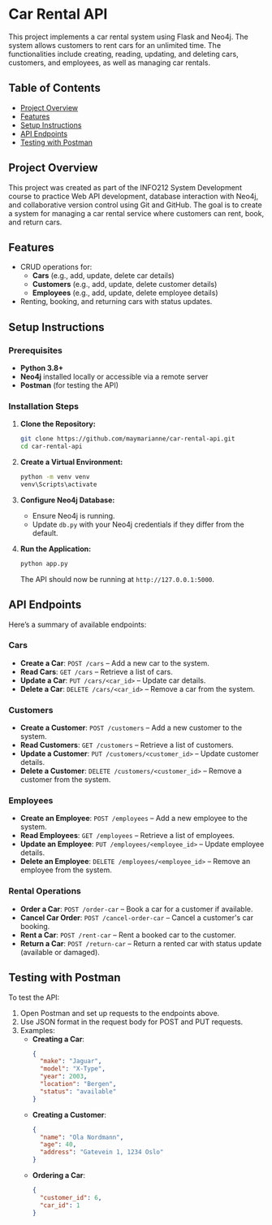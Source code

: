 # Car Rental API

This project implements a car rental system using Flask and Neo4j. The system allows customers to rent cars for an unlimited time. The functionalities include creating, reading, updating, and deleting cars, customers, and employees, as well as managing car rentals.

## Table of Contents

- [Project Overview](#project-overview)
- [Features](#features)
- [Setup Instructions](#setup-instructions)
- [API Endpoints](#api-endpoints)
- [Testing with Postman](#testing-with-postman)

## Project Overview

This project was created as part of the INFO212 System Development course to practice Web API development, database interaction with Neo4j, and collaborative version control using Git and GitHub. The goal is to create a system for managing a car rental service where customers can rent, book, and return cars.

## Features

- CRUD operations for:
  - **Cars** (e.g., add, update, delete car details)
  - **Customers** (e.g., add, update, delete customer details)
  - **Employees** (e.g., add, update, delete employee details)
- Renting, booking, and returning cars with status updates.

## Setup Instructions

### Prerequisites

- **Python 3.8+**
- **Neo4j** installed locally or accessible via a remote server
- **Postman** (for testing the API)

### Installation Steps

1. **Clone the Repository:**
   ```bash
   git clone https://github.com/maymarianne/car-rental-api.git
   cd car-rental-api
   ```

2. **Create a Virtual Environment:**
   ```bash
   python -m venv venv
   venv\Scripts\activate
   ```

3. **Configure Neo4j Database:**
   - Ensure Neo4j is running.
   - Update `db.py` with your Neo4j credentials if they differ from the default.

4. **Run the Application:**
   ```bash
   python app.py
   ```
   The API should now be running at `http://127.0.0.1:5000`.

## API Endpoints

Here’s a summary of available endpoints:

### Cars
- **Create a Car**: `POST /cars` – Add a new car to the system.
- **Read Cars**: `GET /cars` – Retrieve a list of cars.
- **Update a Car**: `PUT /cars/<car_id>` – Update car details.
- **Delete a Car**: `DELETE /cars/<car_id>` – Remove a car from the system.

### Customers
- **Create a Customer**: `POST /customers` – Add a new customer to the system.
- **Read Customers**: `GET /customers` – Retrieve a list of customers.
- **Update a Customer**: `PUT /customers/<customer_id>` – Update customer details.
- **Delete a Customer**: `DELETE /customers/<customer_id>` – Remove a customer from the system.

### Employees
- **Create an Employee**: `POST /employees` – Add a new employee to the system.
- **Read Employees**: `GET /employees` – Retrieve a list of employees.
- **Update an Employee**: `PUT /employees/<employee_id>` – Update employee details.
- **Delete an Employee**: `DELETE /employees/<employee_id>` – Remove an employee from the system.

### Rental Operations
- **Order a Car**: `POST /order-car` – Book a car for a customer if available.
- **Cancel Car Order**: `POST /cancel-order-car` – Cancel a customer's car booking.
- **Rent a Car**: `POST /rent-car` – Rent a booked car to the customer.
- **Return a Car**: `POST /return-car` – Return a rented car with status update (available or damaged).

## Testing with Postman

To test the API:

1. Open Postman and set up requests to the endpoints above.
2. Use JSON format in the request body for POST and PUT requests.
3. Examples:
   - **Creating a Car**:
     ```json
     {
       "make": "Jaguar",
       "model": "X-Type",
       "year": 2003,
       "location": "Bergen",
       "status": "available"
     }
     ```
   - **Creating a Customer**:
     ```json
     {
       "name": "Ola Nordmann",
       "age": 40,
       "address": "Gatevein 1, 1234 Oslo"
     }
     ```
   - **Ordering a Car**:
     ```json
     {
       "customer_id": 6,
       "car_id": 1
     }
     ```